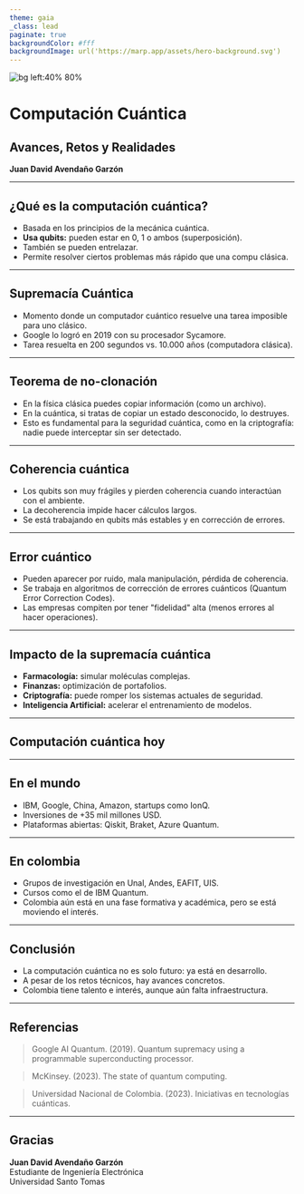 ```yaml
---
theme: gaia
_class: lead
paginate: true
backgroundColor: #fff
backgroundImage: url('https://marp.app/assets/hero-background.svg')
---
```


![bg left:40% 80%](https://marp.app/assets/marp.svg)

# Computación Cuántica  
## Avances, Retos y Realidades  
**Juan David Avendaño Garzón**

---

## ¿Qué es la computación cuántica?

- Basada en los principios de la mecánica cuántica.
- **Usa qubits:** pueden estar en 0, 1 o ambos (superposición).
- También se pueden entrelazar.
- Permite resolver ciertos problemas más rápido que una compu clásica.

---

## Supremacía Cuántica

- Momento donde un computador cuántico resuelve una tarea imposible para uno clásico.
- Google lo logró en 2019 con su procesador Sycamore.
- Tarea resuelta en 200 segundos vs. 10.000 años (computadora clásica).

---

## Teorema de no-clonación 

 - En la física clásica puedes copiar información (como un archivo).
 - En la cuántica, si tratas de copiar un estado desconocido, lo destruyes.
 - Esto es fundamental para la seguridad cuántica, como en la criptografía: nadie puede interceptar sin ser detectado.

---

## Coherencia cuántica

- Los qubits son muy frágiles y pierden coherencia cuando interactúan con el ambiente.
- La decoherencia impide hacer cálculos largos.
- Se está trabajando en qubits más estables y en corrección de errores.

---

## Error cuántico

- Pueden aparecer por ruido, mala manipulación, pérdida de coherencia.
- Se trabaja en algoritmos de corrección de errores cuánticos (Quantum Error Correction Codes).
- Las empresas compiten por tener "fidelidad" alta (menos errores al hacer operaciones).

---

## Impacto de la supremacía cuántica

- **Farmacología:** simular moléculas complejas.
- **Finanzas:** optimización de portafolios.
- **Criptografía:** puede romper los sistemas actuales de seguridad.
- **Inteligencia Artificial:** acelerar el entrenamiento de modelos.

---

## Computación cuántica hoy 

---

## En el mundo

- IBM, Google, China, Amazon, startups como IonQ.
- Inversiones de +35 mil millones USD.
- Plataformas abiertas: Qiskit, Braket, Azure Quantum.

---

## En colombia

- Grupos de investigación en Unal, Andes, EAFIT, UIS.
- Cursos como el de IBM Quantum.
- Colombia aún está en una fase formativa y académica, pero se está moviendo el interés.

---

## Conclusión

- La computación cuántica no es solo futuro: ya está en desarrollo.
- A pesar de los retos técnicos, hay avances concretos.
- Colombia tiene talento e interés, aunque aún falta infraestructura.

---

## Referencias
> Google AI Quantum. (2019). Quantum supremacy using a programmable superconducting processor.

> McKinsey. (2023). The state of quantum computing.

> Universidad Nacional de Colombia. (2023). Iniciativas en tecnologías cuánticas.

---
## Gracias

**Juan David Avendaño Garzón**  
Estudiante de Ingeniería Electrónica  
Universidad Santo Tomas

